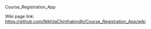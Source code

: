 Course_Registration_App


Wiki page link: https://github.com/NikhilaChinthakindhi/Course_Registration_App/wiki